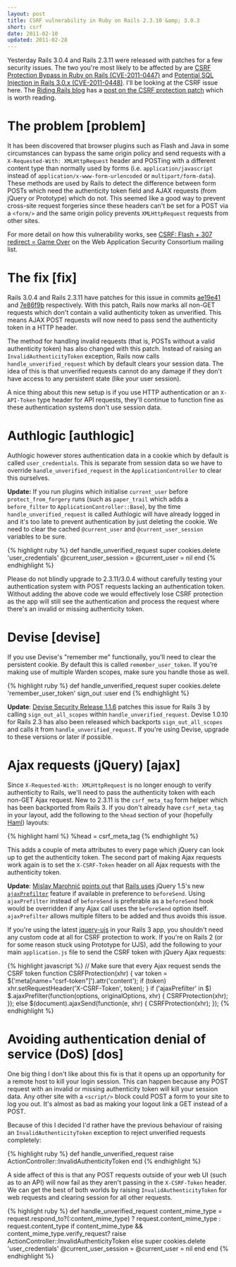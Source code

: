 ```yaml
---
layout: post
title: CSRF vulnerability in Ruby on Rails 2.3.10 &amp; 3.0.3
short: csrf
date: 2011-02-10
updated: 2011-02-28
---
```


Yesterday Rails 3.0.4 and Rails 2.3.11 were released with patches for a few security issues. The two you're most likely to be affected by are [CSRF Protection Bypass in Ruby on Rails (CVE-2011-0447)](http://groups.google.com/group/rubyonrails-security/browse_thread/thread/2d95a3cc23e03665) and [Potential SQL Injection in Rails 3.0.x (CVE-2011-0448)](http://groups.google.com/group/rubyonrails-security/browse_thread/thread/b658902cf6bf4eed). I'll be looking at the CSRF issue here. The [Riding Rails blog](http://weblog.rubyonrails.org/) has a [post on the CSRF protection patch](http://weblog.rubyonrails.org/2011/2/8/csrf-protection-bypass-in-ruby-on-rails) which is worth reading.

# The problem [problem]

It has been discovered that browser plugins such as Flash and Java in some circumstances can bypass the same origin policy and send requests with a `X-Requested-With: XMLHttpRequest` header and POSTing with a different content type than normally used by forms (i.e. `application/javascript` instead of `application/x-www-form-urlencoded` or `multipart/form-data`). These methods are used by Rails to detect the difference between form POSTs which need the authenticity token field and AJAX requests (from jQuery or Prototype) which do not. This seemed like a good way to prevent cross-site request forgeries since these headers can't be set for a POST via a `<form/>` and the same origin policy prevents `XMLHttpRequest` requests from other sites.

For more detail on how this vulnerability works, see [CSRF: Flash + 307 redirect = Game Over](http://lists.webappsec.org/pipermail/websecurity_lists.webappsec.org/2011-February/007533.html) on the Web Application Security Consortium mailing list.

# The fix [fix]

Rails 3.0.4 and Rails 2.3.11 have patches for this issue in commits [ae19e41](https://github.com/rails/rails/commit/ae19e4141f27f80013c11e8b1da68e5c52c779ea "ae19e4141f27f80013c11e8b1da68e5c52c779ea") and [7e86f9b](https://github.com/rails/rails/commit/7e86f9b4d2b7dfa974c10ae7e6d8ef90f3d77f06 "7e86f9b4d2b7dfa974c10ae7e6d8ef90f3d77f06") respectively. With this patch, Rails now marks all non-GET requests which don't contain a valid authenticity token as unverified. This means AJAX POST requests will now need to pass send the authenticity token in a HTTP header.

The method for handling invalid requests (that is, POSTs without a valid authenticity token) has also changed with this patch. Instead of raising an `InvalidAuthenticityToken` exception, Rails now calls `handle_unverified_request` which by default clears your session data. The idea of this is that unverified requests cannot do any damage if they don't have access to any persistent state (like your user session).

A nice thing about this new setup is if you use HTTP authentication or an `X-API-Token` type header for API requests, they'll continue to function fine as these authentication systems don't use session data.

# Authlogic [authlogic]

Authlogic however stores authentication data in a cookie which by default is called `user_credentials`. This is separate from session data so we have to override `handle_unverified_request` in the `ApplicationController` to clear this ourselves.

**Update:** If you run plugins which initialise `current_user` before `protect_from_forgery` runs (such as `paper_trail` which adds a `before_filter` to `ApplicationController::Base`), by the time `handle_unverified_request` is called Authlogic will have already logged in and it's too late to prevent authentication by just deleting the cookie. We need to clear the cached `@current_user` and `@current_user_session` variables to be sure.

{% highlight ruby %}
def handle_unverified_request
  super
  cookies.delete 'user_credentials'
  @current_user_session = @current_user = nil
end
{% endhighlight %}

Please do not blindly upgrade to 2.3.11/3.0.4 without carefully testing your authentication system with POST requests lacking an authentication token. Without adding the above code we would effectively lose CSRF protection as the app will still see the authentication and process the request where there's an invalid or missing authenticity token.

# Devise [devise]

If you use Devise's "remember me" functionally, you'll need to clear the persistent cookie. By default this is called `remember_user_token`. If you're making use of multiple Warden scopes, make sure you handle those as well.

{% highlight ruby %}
def handle_unverified_request
  super
  cookies.delete 'remember_user_token'
  sign_out :user
end
{% endhighlight %}

**Update**: [Devise Security Release 1.1.6](http://blog.plataformatec.com.br/2011/02/devise-security-release-1-1-6/) patches this issue for Rails 3 by calling `sign_out_all_scopes` within `handle_unverified_request`. Devise 1.0.10 for Rails 2.3 has also been released which backports `sign_out_all_scopes` and calls it from `handle_unverified_request`. If you're using Devise, upgrade to these versions or later if possible.

# Ajax requests (jQuery) [ajax]

Since `X-Requested-With: XMLHttpRequest` is no longer enough to verify authenticity to Rails, we'll need to pass the authenticity token with each non-GET Ajax request. New to 2.3.11 is the `csrf_meta_tag` form helper which has been backported from Rails 3. If you don't already have `csrf_meta_tag` in your layout, add the following to the `%head` section of your (hopefully [Haml](http://haml-lang.com/)) layouts:

{% highlight haml %}
%head
  = csrf_meta_tag
{% endhighlight %}

This adds a couple of meta attributes to every page which jQuery can look up to get the authenticity token. The second part of making Ajax requests work again is to set the `X-CSRF-Token` header on all Ajax requests with the authenticity token.

**Update**: [Mislav Marohnić](http://mislav.uniqpath.com/) [points out](http://jasoncodes.com/posts/rails-csrf-vulnerability#comment-155486572) that [Rails uses](https://github.com/rails/jquery-ujs/blob/a284dd7/src/rails.js#L9-15) jQuery 1.5's new [`ajaxPrefilter`](http://api.jquery.com/extending-ajax/) feature if available in preference to `beforeSend`. Using `ajaxPrefilter` instead of `beforeSend` is preferable as a `beforeSend` hook would be overridden if any Ajax call uses the `beforeSend` option itself. `ajaxPrefilter` allows multiple filters to be added and thus avoids this issue.

If you're using the latest [jquery-ujs](https://github.com/rails/jquery-ujs) in your Rails 3 app, you shouldn't need any custom code at all for CSRF protection to work. If you're on Rails 2 (or for some reason stuck using Prototype for UJS), add the following to your main `application.js` file to send the CSRF token with jQuery Ajax requests:

{% highlight javascript %}
// Make sure that every Ajax request sends the CSRF token
function CSRFProtection(xhr) {
 var token = $('meta[name="csrf-token"]').attr('content');
 if (token) xhr.setRequestHeader('X-CSRF-Token', token);
}
if ('ajaxPrefilter' in $) $.ajaxPrefilter(function(options, originalOptions, xhr) { CSRFProtection(xhr); });
else $(document).ajaxSend(function(e, xhr) { CSRFProtection(xhr); });
{% endhighlight %}


# Avoiding authentication denial of service (DoS) [dos]

One big thing I don't like about this fix is that it opens up an opportunity for a remote host to kill your login session. This can happen because any POST request with an invalid or missing authenticity token will kill your session data. Any other site with a `<script/>` block could POST a form to your site to log you out. It's almost as bad as making your logout link a GET instead of a POST.

Because of this I decided I'd rather have the previous behaviour of raising an `InvalidAuthenticityToken` exception to reject unverified requests completely:

{% highlight ruby %}
def handle_unverified_request
  raise ActionController::InvalidAuthenticityToken
end
{% endhighlight %}

A side affect of this is that any POST requests outside of your web UI (such as to an API) will now fail as they aren't passing in the `X-CSRF-Token` header. We can get the best of both worlds by raising `InvalidAuthenticityToken` for web requests and clearing session for all other requests.

{% highlight ruby %}
def handle_unverified_request
  content_mime_type = request.respond_to?(:content_mime_type) ? request.content_mime_type : request.content_type
  if content_mime_type && content_mime_type.verify_request?
    raise ActionController::InvalidAuthenticityToken
  else
    super
    cookies.delete 'user_credentials'
    @current_user_session = @current_user = nil
  end
end
{% endhighlight %}
